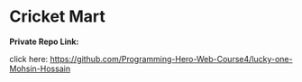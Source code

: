 # Cricket Mart

**Private Repo Link:** 

click here: https://github.com/Programming-Hero-Web-Course4/lucky-one-Mohsin-Hossain